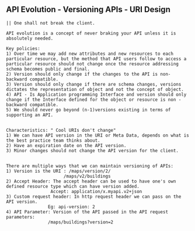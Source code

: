 ## API Evolution  - Versioning APIs - URI Design

	|| One shall not break the client.
	
	API evolution is a concept of never braking your API unless it is absolutely needed.
	
	Key policies:
	1) Over time we may add new attributes and new resources to each particular resource, but the method that API users follow to access a particular resource should not change once the resource addressing schema becomes public and final.
	2) Version should only change if the changes to the API is non-backward compatible.
	3) Version should only change if there are schema changes, versions dictates the representation of object and not the concept of object.
	4) API - Is Application programming Interface and version should only change if the Interface defined for the object or resource is non - backward compatible.
	5) We should never go beyond (n-1)versions existing in terms of supporting an API.
	
	
	Characteristics: " Cool URIs don't change"
	1) We can have API version in the URI or Meta Data, depends on what is the best practice team thinks about. 
	2) Have an expiration date on the API version.
	3) Minor changes should not change the API version for the client.
	
	
	There are multiple ways that we can maintain versioning of APIs:
	1) Version is the URI : /maps/version/2/
						  /maps/v2/buildings
	2) Accept Header: The accept header can be used to have one's own defined resource type which can have version added.
				     Accept: application/x.myapi.v2+json 
	3) Custom request header: In http request header we can pass on the API version.
					Eg: api-version: 2
	4) API Parameter: Version of the API passed in the API request parameters:
					/maps/buildings?version=2
					
